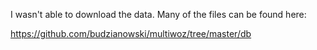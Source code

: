 I wasn't able to download the data. Many of the files can be found here:

https://github.com/budzianowski/multiwoz/tree/master/db
